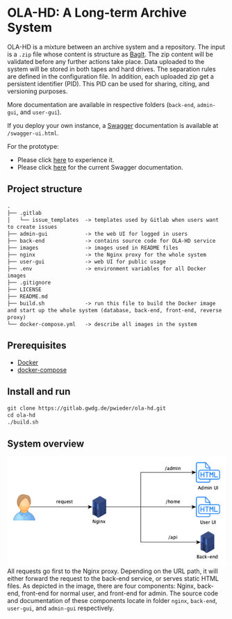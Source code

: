 # OLA-HD: A Long-term Archive System
OLA-HD is a mixture between an archive system and a repository.
The input is a `.zip` file whose content is structure as [BagIt](https://tools.ietf.org/html/rfc8493 "BagIt RFC").
The zip content will be validated before any further actions take place.
Data uploaded to the system will be stored in both tapes and hard drives.
The separation rules are defined in the configuration file.
In addition, each uploaded zip get a persistent identifier (PID).
This PID can be used for sharing, citing, and versioning purposes.

More documentation are available in respective folders (`back-end`, `admin-gui`, and `user-gui`).

If you deploy your own instance, a [Swagger](https://swagger.io/ "Swagger homepage") documentation is
available at `/swagger-ui.html`.

For the prototype:
* Please click [here](http://141.5.98.232/ "OLA-HD Prototype") to experience it.
* Please click [here](http://141.5.98.232/api/swagger-ui.html "OLA-HD API Documentation") for the current Swagger documentation.

## Project structure
```
.
├── .gitlab
│   └── issue_templates  -> templates used by Gitlab when users want to create issues
├── admin-gui            -> the web UI for logged in users
├── back-end             -> contains source code for OLA-HD service
├── images               -> images used in README files
├── nginx                -> the Nginx proxy for the whole system
├── user-gui             -> web UI for public usage
├── .env                 -> environment variables for all Docker images
├── .gitignore
├── LICENSE
├── README.md
├── build.sh             -> run this file to build the Docker image and start up the whole system (database, back-end, front-end, reverse proxy)
└── docker-compose.yml   -> describe all images in the system
```

## Prerequisites
* [Docker](https://docs.docker.com/install/ "Docker installation guide")
* [docker-compose](https://docs.docker.com/compose/install/ "docker-compose installation guide")

## Install and run
```
git clone https://gitlab.gwdg.de/pwieder/ola-hd.git
cd ola-hd
./build.sh
```

## System overview
![System overview](/images/overview.png?raw=true "System overview")
All requests go first to the Nginx proxy.
Depending on the URL path, it will either forward the request to the back-end service, or serves static HTML files.
As depicted in the image, there are four components: Nginx, back-end, front-end for normal user, and front-end for admin.
The source code and documentation of these components locate in folder `nginx`, `back-end`, `user-gui`, and `admin-gui` respectively.
